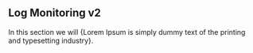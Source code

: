 ## Log Monitoring v2

In this section we will {Lorem Ipsum is simply dummy text of the printing and typesetting industry}.


